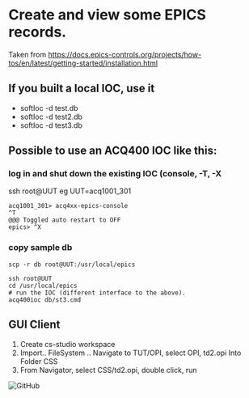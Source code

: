 # Create and view some EPICS records.

Taken from 
https://docs.epics-controls.org/projects/how-tos/en/latest/getting-started/installation.html 

## If you built a local IOC, use it
* softIoc -d test.db
* softIoc -d test2.db
* softIoc -d test3.db


## Possible to use an ACQ400 IOC like this:

### log in and shut down the existing IOC (console, <CTRL>-T, <CTRL>-X
ssh root@UUT
eg UUT=acq1001_301
```
acq1001_301> acq4xx-epics-console 
^T
@@@ Toggled auto restart to OFF
epics> ^X
```
### copy sample db
```
scp -r db root@UUT:/usr/local/epics

ssh root@UUT
cd /usr/local/epics
# run the IOC (different interface to the above).
acq400ioc db/st3.cmd
```

## GUI Client

1. Create cs-studio workspace
1. Import.. FileSystem .. Navigate to TUT/OPI, select OPI, td2.opi
Into Folder CSS
1. From Navigator, select CSS/td2.opi, double click, run

![GitHub](D-TACQ/EPICSTUT/blob/master/td2.opi.png)


